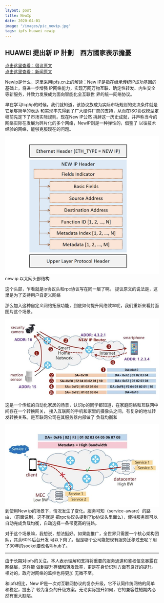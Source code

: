 ```yaml
---
layout: post
title: NewIp
date: 2020-04-01
image: "/images/pic_newip.jpg"
tags: ipfs huawei newip
---
```

## HUAWEI 提出新 IP 計劃　西方國家表示擔憂

[点击这里查看：倡议原文](/assets/static/newip.pdf)  
[点击这里查看：新闻原文](https://www.pcmarket.com.hk/2020/03/31/huawei%E6%8F%90%E5%87%BA%E6%96%B0ip%E8%A8%88%E5%8A%83-%E8%A5%BF%E6%96%B9%E5%9C%8B%E5%AE%B6%E8%A1%A8%E7%A4%BA%E6%93%94%E6%86%82/)

NewIp是什么，这里采用ipfs.cn上的解读：New IP是指在继承传统IP成功基因的基础上，将进一步增强
IP网络能力，实现万网万物互联、确定性转发、内生安全等新服务，并致力发展成为面向智能化全互联世
界的统一网络协议。

早在学习tcp/ip的时候，我们就知道，该协议族成为实际市场规则的先决条件就是它足够简单的表达
和实现率先得到了广大硬件厂商的支持，从而在ISO协议模型定稿前先定下了市场实际规则。现在New IP公然
挑衅这一历史成就，并声称当今的网络实际在发展为碎片化的多个网络，NewIP则是一种弹性的，借鉴了
以往技术经验的网络，能够克服现在的问题。

![new ip header](/images/newipheader.png)  
new ip 以太网头部结构

这个头部，乍看就是ip协议头和rpc协议写在同一层了啊。
提议原文的说法是，这里是为了支持用户自定义网络

那么加入这种自定义网络拓展功能，到底如何提升网络效率呢，我们重新来看封面图片这个场景。


![new ip case 0](/images/pic_newip0.jpg)  
这是一个传统的自动化家居的场景，认识ip的同学都知道，在家庭网络和互联网中间存在一个转换网关，
接入互联网的手机和家里的摄像头之间，有复杂的地址转发转换关系。是互联网公司在其服务器内部做了
负载均衡和


![new ip case](/images/pic_newip.jpg)  
到使用New ip的场景下，情况发生了变化。服务可知（service-aware）的路由，（前面说到，这不就是
把rpc协议头提到了ip协议头里面么），使得服务器可以自动完成负载均衡，自动选择一条带宽高的链路。

对于这个场景嘛，我想说，想法挺好。如果能推广，全世界只需要一个核心架构团队，其余60%后台开发
可以下岗了。但是哪个公司能把现有服务迁移过去呢？用了30年的socket要改名叫hub了。

-------

由于长期对ipfs的关注。本人表示理解和支持将重要的服务通道和鉴权信息暴露在网络层，这样能
做到提升存储和转发效率，更是在身份识别方面有良好的提升。相对的，政府对网络的监控也将更加
无微不至。

和ipfs相比，New IP是一次对互联网协议的复杂升级，它不认同传统网络的简单和稳定，提出了
较为复杂的升级方案。无论实际提升如何，它的兼容性短期内必然有重大缺陷。

